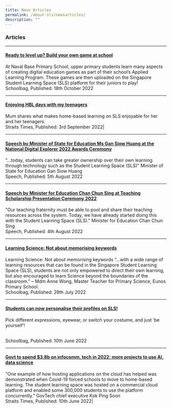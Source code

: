 ```yaml
---
title: News Articles
permalink: /about-sls/newsarticles/
description: ""
---
```

### Articles
<hr>

#### <a href="https://www.schoolbag.edu.sg/story/ready-to-level-up-build-your-own-game-at-school" target="_blank">Ready to level up? Build your own game at school</a>
At Naval Base Primary School, upper primary students learn many aspects of creating digital education games as part of their school’s Applied Learning Program. These games are then uploaded on the Singapore Student Learning Space (SLS) platform for their juniors to play! 
<br> Schoolbag, Published: 18th October 2022
<hr>

#### <a href="https://www.straitstimes.com/singapore/parenting-education/viewpoint-enjoying-hbl-days-with-my-teenagers" target="_blank">Enjoying HBL days with my teenagers</a>
Mum shares what makes home-based learning on SLS enjoyable for her and her teenagers.
<br>Straits Times, Published: 3rd September 2022|
<hr>

#### <a href="https://www.moe.gov.sg/news/speeches/20220805-speech-by-minister-of-state-for-education-ms-gan-siow-huang-at--the-national-digital-explorer-2022-awards-ceremony" target="_blank">Speech by Minister of State for Education Ms Gan Siow Huang at the National Digital Explorer 2022 Awards Ceremony</a>
"...today, students can take greater ownership over their own learning through technology such as the Student Learning Space (SLS)" Minister of State for Education Gan Siow Huang
<br>Speech, Published: 5th August 2022
<hr>

#### <a href="https://www.moe.gov.sg/news/speeches/20220804-speech-by-minister-for-education-chan-chun-sing-at-teaching-scholarship-presentation-ceremony-2022-at-orchard-hotel-singapore" target="_blank">Speech by Minister for Education Chan Chun Sing at Teaching Scholarship Presentation Ceremony 2022</a>
"Our teaching fraternity must be able to pool and share their teaching resources across the system. Today, we have already started doing this with the Student Learning Space (SLS)." Minister for Education Chan Chun Sing
<br>Speech, Published: 4th August 2022
<hr>

#### <a href="https://www.schoolbag.edu.sg/story/learning-science-not-about-memorising-keywords" target="_blank">Learning Science: Not about memorising keywords</a>
Learning Science: Not about memorising keywords
  “…with a wide range of learning resources that can be found in the Singapore Student Learning Space (SLS), students are not only empowered to direct their own learning, but also encouraged to learn Science beyond the boundaries of the classroom.” – Mdm Anne Wong, Master Teacher for Primary Science, Eunos Primary School.
<br>Schoolbag, Published: 28th July 2022
<hr>

#### <a href="https://www.schoolbag.edu.sg/story/students-can-now-personalise-their-profiles-on-sls" target="_blank">Students can now personalise their profiles on SLS!</a>
Pick different expressions, eyewear, or switch your costume, and just ‘be yourself’!  
   
<br>Schoolbag, Published: 10th June 2022
<hr>

#### <a href="https://www.straitstimes.com/tech/tech-news/govt-to-spend-38b-on-infocomm-tech-in-2022-more-projects-to-use-ai-data-science" target="_blank">Govt to spend $3.8b on infocomm, tech in 2022; more projects to use AI, data science</a>

"One example of how hosting applications on the cloud has helped was demonstrated when Covid-19 forced schools to move to home-based learning. The student learning space was hosted on a commercial cloud platform and enabled some 300,000 students to use the platform concurrently." GovTech chief executive Kok Ping Soon
<br>Straits Times, Published: 10th June 2022|

